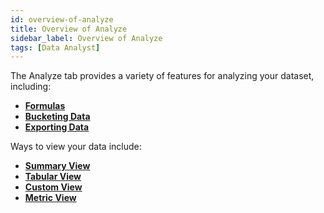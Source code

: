 ```yaml
---
id: overview-of-analyze
title: Overview of Analyze
sidebar_label: Overview of Analyze
tags: [Data Analyst]
---
```


The Analyze tab provides a variety of features for analyzing your dataset, including:
* **[Formulas](../analyze/formulas.md)** 
* **[Bucketing Data](../analyze/buckets.md)** 
* **[Exporting Data](../analyze/exporting.md)** 

Ways to view your data include:
* **[Summary View](../analyze/summary-view.md)** 
* **[Tabular View](../analyze/tabular-view.md)** 
* **[Custom View](../analyze/custom-view.md)** 
* **[Metric View](../analyze/metric-view.md)** 
